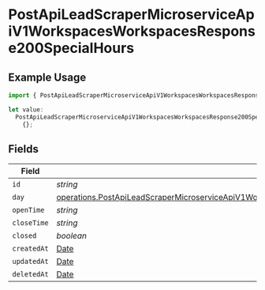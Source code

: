# PostApiLeadScraperMicroserviceApiV1WorkspacesWorkspacesResponse200SpecialHours

## Example Usage

```typescript
import { PostApiLeadScraperMicroserviceApiV1WorkspacesWorkspacesResponse200SpecialHours } from "oppulence-backend-sdk/models/operations";

let value:
  PostApiLeadScraperMicroserviceApiV1WorkspacesWorkspacesResponse200SpecialHours =
    {};
```

## Fields

| Field                                                                                                                                                                                                                                      | Type                                                                                                                                                                                                                                       | Required                                                                                                                                                                                                                                   | Description                                                                                                                                                                                                                                |
| ------------------------------------------------------------------------------------------------------------------------------------------------------------------------------------------------------------------------------------------ | ------------------------------------------------------------------------------------------------------------------------------------------------------------------------------------------------------------------------------------------ | ------------------------------------------------------------------------------------------------------------------------------------------------------------------------------------------------------------------------------------------ | ------------------------------------------------------------------------------------------------------------------------------------------------------------------------------------------------------------------------------------------ |
| `id`                                                                                                                                                                                                                                       | *string*                                                                                                                                                                                                                                   | :heavy_minus_sign:                                                                                                                                                                                                                         | N/A                                                                                                                                                                                                                                        |
| `day`                                                                                                                                                                                                                                      | [operations.PostApiLeadScraperMicroserviceApiV1WorkspacesWorkspacesResponse200ApplicationJSONResponseBodyDay](../../models/operations/postapileadscrapermicroserviceapiv1workspacesworkspacesresponse200applicationjsonresponsebodyday.md) | :heavy_minus_sign:                                                                                                                                                                                                                         | N/A                                                                                                                                                                                                                                        |
| `openTime`                                                                                                                                                                                                                                 | *string*                                                                                                                                                                                                                                   | :heavy_minus_sign:                                                                                                                                                                                                                         | N/A                                                                                                                                                                                                                                        |
| `closeTime`                                                                                                                                                                                                                                | *string*                                                                                                                                                                                                                                   | :heavy_minus_sign:                                                                                                                                                                                                                         | N/A                                                                                                                                                                                                                                        |
| `closed`                                                                                                                                                                                                                                   | *boolean*                                                                                                                                                                                                                                  | :heavy_minus_sign:                                                                                                                                                                                                                         | N/A                                                                                                                                                                                                                                        |
| `createdAt`                                                                                                                                                                                                                                | [Date](https://developer.mozilla.org/en-US/docs/Web/JavaScript/Reference/Global_Objects/Date)                                                                                                                                              | :heavy_minus_sign:                                                                                                                                                                                                                         | N/A                                                                                                                                                                                                                                        |
| `updatedAt`                                                                                                                                                                                                                                | [Date](https://developer.mozilla.org/en-US/docs/Web/JavaScript/Reference/Global_Objects/Date)                                                                                                                                              | :heavy_minus_sign:                                                                                                                                                                                                                         | N/A                                                                                                                                                                                                                                        |
| `deletedAt`                                                                                                                                                                                                                                | [Date](https://developer.mozilla.org/en-US/docs/Web/JavaScript/Reference/Global_Objects/Date)                                                                                                                                              | :heavy_minus_sign:                                                                                                                                                                                                                         | N/A                                                                                                                                                                                                                                        |